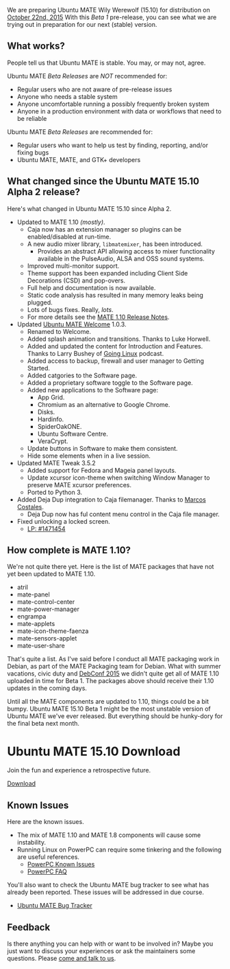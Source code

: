 <!--
.. title: Ubuntu MATE 15.10 Beta 1
.. slug: ubuntu-mate-wily-beta1
.. date: 2015-08-27 13:28:37 UTC
.. tags: Ubuntu,MATE,Wily,beta1
.. link:
.. description:
.. type: text
.. author: Martin Wimpress
-->

We are preparing Ubuntu MATE Wily Werewolf (15.10) for distribution on 
[October 22nd, 2015](https://wiki.ubuntu.org/WilyWerewolf/ReleaseSchedule)
With this *Beta 1* pre-release, you can see what we are trying out in
preparation for our next (stable) version.

## What works?

People tell us that Ubuntu MATE is stable. You may, or may not, agree.

Ubuntu MATE *Beta Releases* are *NOT* recommended for:

  * Regular users who are not aware of pre-release issues
  * Anyone who needs a stable system
  * Anyone uncomfortable running a possibly frequently broken system
  * Anyone in a production environment with data or workflows that need to be reliable

Ubuntu MATE *Beta Releases* are recommended for:

  * Regular users who want to help us test by finding, reporting, and/or fixing bugs
  * Ubuntu MATE, MATE, and GTK+ developers

## What changed since the Ubuntu MATE 15.10 Alpha 2 release?

Here's what changed in Ubuntu MATE 15.10 since Alpha 2. 

  * Updated to MATE 1.10 *(mostly)*.
    * Caja now has an extension manager so plugins can be enabled/disabled at run-time.
    * A new audio mixer library, `libmatemixer`, has been introduced.
      * Provides an abstract API allowing access to mixer functionality available in
      the PulseAudio, ALSA and OSS sound systems.
    * Improved multi-monitor support.
    * Theme support has been expanded including Client Side Decorations (CSD) and pop-overs.
    * Full help and documentation is now available.
    * Static code analysis has resulted in many memory leaks being plugged.
    * Lots of bugs fixes. Really, *lots*.
    * For more details see the [MATE 1.10 Release Notes](http://mate-desktop.org/blog/2015-06-11-mate-1-10-released/).
  * Updated [Ubuntu MATE Welcome](https://ubuntu-mate.community/t/ubuntu-mate-welcome-screen/1616) 1.0.3.
    * Renamed to Welcome.
    * Added splash animation and transitions. Thanks to Luke Horwell.
    * Added and updated the content for Introduction and Features. Thanks to Larry Bushey of [Going Linux](http://goinglinux.com/) podcast.
    * Added access to backup, firewall and user manager to Getting Started.
    * Added catgories to the Software page.
    * Added a proprietary software toggle to the Software page.
    * Added new applications to the Software page:
      * App Grid.
      * Chromium as an alternative to Google Chrome.
      * Disks.
      * Hardinfo.
      * SpiderOakONE.
      * Ubuntu Software Centre.
      * VeraCrypt.
    * Update buttons in Software to make them consistent.
    * Hide some elements when in a live session.
  * Updated MATE Tweak 3.5.2
    * Added support for Fedora and Mageia panel layouts.
    * Update xcursor icon-theme when switching Window Manager to
    preserve MATE xcursor preferences.
    * Ported to Python 3.
  * Added Deja Dup integration to Caja filemanager. Thanks to [Marcos Costales](https://wiki.ubuntu.com/costales).
    * Deja Dup now has ful content menu control in the Caja file manager.
  * Fixed unlocking a locked screen.
    * [LP: #1471454](http://launchpad.net/bugs/1471454)

## How complete is MATE 1.10?

We're not quite there yet. Here is the list of MATE packages that
have not yet been updated to MATE 1.10.

  * atril
  * mate-panel
  * mate-control-center
  * mate-power-manager
  * engrampa
  * mate-applets
  * mate-icon-theme-faenza
  * mate-sensors-applet
  * mate-user-share

That's quite a list. As I've said before I conduct all MATE packaging 
work in Debian, as part of the MATE Packaging team for Debian. What
with summer vacations, civic duty and [DebConf 2015](http://debconf15.debconf.org/)
we didn't quite get all of MATE 1.10 uploaded in time for Beta 1.
The packages above should receive their 1.10 updates in the coming days.

Until all the MATE components are updated to 1.10, things could be a
bit bumpy. Ubuntu MATE 15.10 Beta 1 might be the most unstable version
of Ubuntu MATE we've ever released. But everything should be hunky-dory
for the final beta next month.

<div class="bs-component">
    <div class="jumbotron">
        <h1>Ubuntu MATE 15.10 Download</h1>
        <p>Join the fun and experience a retrospective future.</p>
        <a href="/wily/" class="btn btn-primary btn-lg">Download</a>
        </p>
    </div>
</div>

## Known Issues

Here are the known issues.

  * The mix of MATE 1.10 and MATE 1.8 components will cause some instability.
  * Running Linux on PowerPC can require some tinkering and the following are useful references.
    * [PowerPC Known Issues](https://wiki.ubuntu.com/PowerPCKnownIssues)
    * [PowerPC FAQ](https://wiki.ubuntu.com/PowerPCFAQ)

You'll also want to check the Ubuntu MATE bug tracker to see what has already
been reported. These issues will be addressed in due course.

  * [Ubuntu MATE Bug Tracker](https://bugs.launchpad.net/ubuntu-mate)

## Feedback

Is there anything you can help with or want to be involved in? Maybe you just
want to discuss your experiences or ask the maintainers some questions. Please
[come and talk to us](https://ubuntu-mate.community/).
